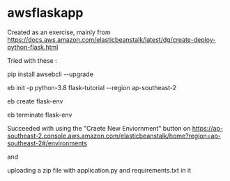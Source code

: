 # awsflaskapp

Created as an exercise, mainly from 
https://docs.aws.amazon.com/elasticbeanstalk/latest/dg/create-deploy-python-flask.html

Tried with these : 


pip install awsebcli --upgrade


eb init -p python-3.8 flask-tutorial --region ap-southeast-2

eb create flask-env

eb terminate flask-env

Succeeded with using the "Craete New Enviornment" button on https://ap-southeast-2.console.aws.amazon.com/elasticbeanstalk/home?region=ap-southeast-2#/environments


and 

uploading a zip  file with application.py and requirements.txt in it